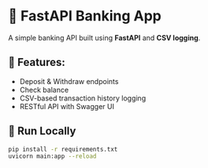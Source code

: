 # 💸 FastAPI Banking App

A simple banking API built using **FastAPI** and **CSV logging**.

## 🧩 Features:
- Deposit & Withdraw endpoints
- Check balance
- CSV-based transaction history logging
- RESTful API with Swagger UI

## 🚀 Run Locally

```bash
pip install -r requirements.txt
uvicorn main:app --reload
